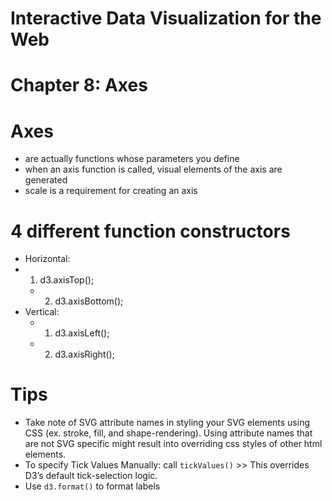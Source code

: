 # Interactive Data Visualization for the Web
# Chapter 8: Axes

# Axes
- are actually functions whose parameters you define
- when an axis function is called, visual elements of the axis are generated
- scale is a requirement for creating an axis
# 4 different function constructors
- Horizontal:   
- 1. d3.axisTop();
  - 2. d3.axisBottom();
- Vertical:
  - 1. d3.axisLeft();
  - 2. d3.axisRight();


# Tips
- Take note of SVG attribute names in styling your SVG elements using CSS (ex. stroke, fill, and shape-rendering). Using attribute names that are not SVG specific might result into overriding css styles of other html elements.
- To specify Tick Values Manually: call `tickValues()` >> This overrides D3’s default tick-selection logic.
- Use `d3.format()` to format labels